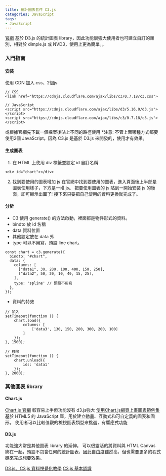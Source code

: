 ```yaml
---
title: 統計圖表套件 C3.js
categories: JavaScript
tags: 
- JavaScript
---
```

[官網](https://c3js.org/)
基於 D3.js 的統計圖表 library，因此功能很強大使用者也可建立自訂的類別，相對於 dimple.js 或 NVD3，使用上更為簡單。。

### 入門指南
#### 安裝
使用 CDN 加入 css、2個js
```
// CSS
<link href="https://cdnjs.cloudflare.com/ajax/libs/c3/0.7.18/c3.css">

// JavaScript
<script src="https://cdnjs.cloudflare.com/ajax/libs/d3/5.16.0/d3.js"></script>
<script src="https://cdnjs.cloudflare.com/ajax/libs/c3/0.7.18/c3.js"></script>
```
或根據官網先下載一個檔案後貼上不同的路徑使用
*注意: 不管上面哪種方式都要使用2個 JavaScript，因為 C3.js 是基於 D3.js 來開發的，使用才有效果。

#### 生成圖表
1. 在 HTML 上使用 div 標籤並設定 id 自訂名稱
```
<div id="chart"></div>
```

2. 找到要使用的圖表增加 js
在官網中找到要使用的圖表，進入頁面後上半部是圖表使用樣子，下方是一堆 js。
把要使用圖表的 js 貼到一開始安裝 js 的後面，即可顯示出圖了!
接下來只要把自己使用的資料更換就完成了。

#### 分析
- C3 使用 generate() 的方法啟動，裡面都是物件形式的資料。
- bindto 放 id 名稱
- data 資料位置
- 其他設定放在 data 外
- type 可以不用寫，預設 line chart。
```
const chart = c3.generate({
  bindto: "#chart",
  data: {
    columns: [
      ["data1", 30, 200, 100, 400, 150, 250],
      ["data2", 50, 20, 10, 40, 15, 25],
    ],
    type: 'spline' // 預設不用寫
  },
});
```

- 資料的特效
```
// 加入
setTimeout(function () {
    chart.load({
        columns: [
            ['data3', 130, 150, 200, 300, 200, 100]
        ]
    });
}, 1500);

// 移除
setTimeout(function () {
    chart.unload({
        ids: 'data1'
    });
}, 2000);
```

### 其他圖表 library
#### Chart.js
[Chart.js 官網](https://www.chartjs.org/)
較容易上手但功能沒有 d3.js強大
[使用Chart.js網頁上畫圖表範例集](https://www.ucamc.com/e-learning/javascript/270-%E7%B0%A1%E5%96%AE%E4%BD%BF%E7%94%A8chart-js%E7%B6%B2%E9%A0%81%E4%B8%8A%E7%95%AB%E5%9C%96%E8%A1%A8%E7%AF%84%E4%BE%8B%E9%9B%86-javascript-%E5%9C%96%E8%A1%A8%E3%80%81jquery%E5%9C%96%E8%A1%A8%E7%B9%AA%E8%A3%BD)
基於 HTML5 的 JavaScript 庫，用於建立動畫、互動式和可自定義的圖表和圖形。
使用者可以比較值觀的檢視圖表類型來挑選，有響應式功能
#### D3.js
功能強大常是其他圖表 library 的延伸。
可以很靈活的將資料與 HTML Canvas 綁在一起，預設不包含任何的統計圖表，因此自由度雖然高，但也需要更多的程式碼來完成想要效果。

[D3.js、C3.js 資料視覺化教學](https://www.youtube.com/watch?v=0PQ8VOsyjzw)
[C3.js 基本認識](https://hsuchihting.github.io/javascript/20200715/3292510004/)